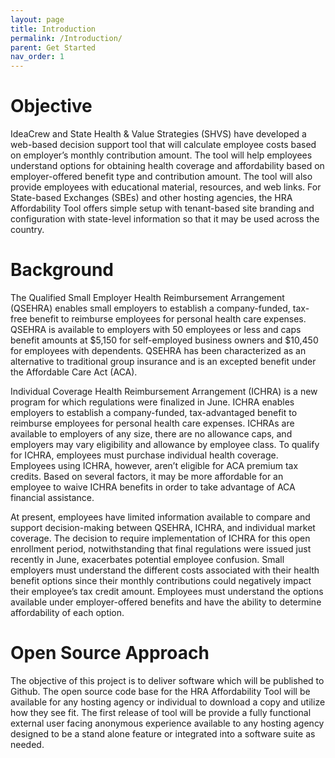 ```yaml
---
layout: page
title: Introduction
permalink: /Introduction/
parent: Get Started
nav_order: 1
---
```


# **Objective**

IdeaCrew and State Health & Value Strategies (SHVS) have developed a web-based decision support tool that will calculate employee costs based on employer’s monthly contribution amount. The tool will help employees understand options for obtaining health coverage and affordability based on employer-offered benefit type and contribution amount.  The tool will also provide employees with educational material, resources, and web links. 
For State-based Exchanges (SBEs) and other hosting agencies, the HRA Affordability Tool offers simple setup with tenant-based site branding and configuration with state-level information so that it may be used across the country. 

# **Background**

The Qualified Small Employer Health Reimbursement Arrangement (QSEHRA) enables small employers to establish a company-funded, tax-free benefit to reimburse employees for personal health care expenses.  QSEHRA is available to employers with 50 employees or less and caps benefit amounts at $5,150 for self-employed business owners and $10,450 for employees with dependents.  QSEHRA has been characterized as an alternative to traditional group insurance and is an excepted benefit under the Affordable Care Act (ACA).

Individual Coverage Health Reimbursement Arrangement (ICHRA) is a new program for which regulations were finalized in June. ICHRA enables employers to establish a company-funded, tax-advantaged benefit to reimburse employees for personal health care expenses.  ICHRAs are available to employers of any size, there are no allowance caps, and employers may vary eligibility and allowance by employee class.  To qualify for ICHRA, employees must purchase individual health coverage.  Employees using ICHRA, however, aren’t eligible for ACA premium tax credits.  Based on several factors, it may be more affordable for an employee to waive ICHRA benefits in order to take advantage of ACA financial assistance.

At present, employees have limited information available to compare and support decision-making between QSEHRA, ICHRA, and individual market coverage. The decision to require implementation of ICHRA for this open enrollment period, notwithstanding that final regulations were issued just recently in June, exacerbates potential employee confusion. Small employers must understand the different costs associated with their health benefit options since their monthly contributions could negatively impact their employee’s tax credit amount.  Employees must understand the options available under employer-offered benefits and have the ability to determine affordability of each option. 

# **Open Source Approach**

The objective of this project is to deliver software which will be published to Github. The open source code base for the HRA Affordability Tool will be available for any hosting agency or individual to download a copy and utilize how they see fit. The first release of tool will be provide a fully functional external user facing anonymous experience available to any hosting agency designed to be a stand alone feature or integrated into a software suite as needed.  
